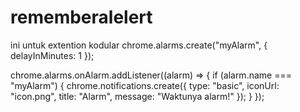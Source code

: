 # rememberalelert
ini untuk extention kodular 
chrome.alarms.create("myAlarm", { delayInMinutes: 1 });

chrome.alarms.onAlarm.addListener((alarm) => {
  if (alarm.name === "myAlarm") {
    chrome.notifications.create({
      type: "basic",
      iconUrl: "icon.png",
      title: "Alarm",
      message: "Waktunya alarm!"
    });
  }
});
